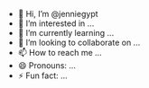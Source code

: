 - 👋 Hi, I’m @jenniegypt
- 👀 I’m interested in ...
- 🌱 I’m currently learning ...
- 💞️ I’m looking to collaborate on ...
- 📫 How to reach me ...
- 😄 Pronouns: ...
- ⚡ Fun fact: ...

<!---
jenniegypt/jenniegypt is a ✨ special ✨ repository because its `README.md` (this file) appears on your GitHub profile.
You can click the Preview link to take a look at your changes.
--->
